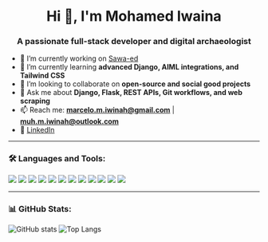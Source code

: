 <h1 align="center">Hi 👋, I'm Mohamed Iwaina </h1>
<h3 align="center">A passionate full-stack developer and digital archaeologist</h3>

- 🔭 I’m currently working on [Sawa-ed](https://github.com/shahdzeiad96/Sawa-ed)  
- 🌱 I’m currently learning **advanced Django, AIML integrations, and Tailwind CSS**  
- 👯 I’m looking to collaborate on **open-source and social good projects**  
- 💬 Ask me about **Django, Flask, REST APIs, Git workflows, and web scraping**  
- 📫 Reach me: **marcelo.m.iwinah@gmail.com** | **muh.m.iwinah@outlook.com**  
- 📄 [LinkedIn](https://www.linkedin.com/in/muhamed-iwinah-b1707b345/)  

---

### 🛠️ Languages and Tools:
<p align="left">
  <img src="https://img.shields.io/badge/Python-3670A0?style=for-the-badge&logo=python&logoColor=white"/>
  <img src="https://img.shields.io/badge/Django-092E20?style=for-the-badge&logo=django&logoColor=white"/>
  <img src="https://img.shields.io/badge/Flask-000000?style=for-the-badge&logo=flask&logoColor=white"/>
  <img src="https://img.shields.io/badge/HTML5-E34F26?style=for-the-badge&logo=html5&logoColor=white"/>
  <img src="https://img.shields.io/badge/CSS3-1572B6?style=for-the-badge&logo=css3&logoColor=white"/>
  <img src="https://img.shields.io/badge/JavaScript-F7DF1E?style=for-the-badge&logo=javascript&logoColor=black"/>
  <img src="https://img.shields.io/badge/MySQL-4479A1?style=for-the-badge&logo=mysql&logoColor=white"/>
  <img src="https://img.shields.io/badge/SQL-336791?style=for-the-badge&logo=postgresql&logoColor=white"/>
  <img src="https://img.shields.io/badge/Tailwind_CSS-06B6D4?style=for-the-badge&logo=tailwindcss&logoColor=white"/>
  <img src="https://img.shields.io/badge/Bootstrap-7952B3?style=for-the-badge&logo=bootstrap&logoColor=white"/>
  <img src="https://img.shields.io/badge/SQLite-07405E?style=for-the-badge&logo=sqlite&logoColor=white"/>
  <img src="https://img.shields.io/badge/GitHub-181717?style=for-the-badge&logo=github&logoColor=white"/>
</p>

---

### 📊 GitHub Stats:
![GitHub stats](https://github-readme-stats.vercel.app/api?username=shahdzeiad96&show_icons=true&theme=tokyonight)
![Top Langs](https://github-readme-stats.vercel.app/api/top-langs/?username=shahdzeiad96&layout=compact&theme=tokyonight)
